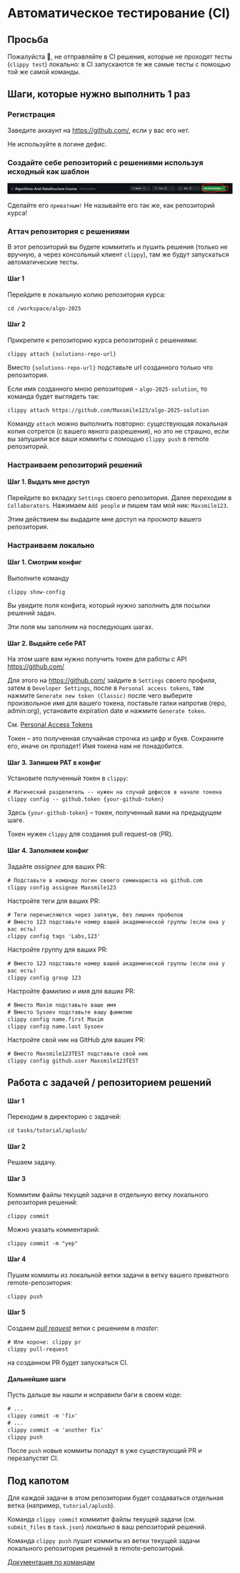 # Автоматическое тестирование (CI)

## Просьба

Пожалуйста 🙏, не отправляйте в CI решения, которые не проходят тесты (`clippy test`) локально: в CI запускаются те же самые тесты с помощью той же самой команды.

## Шаги, которые нужно выполнить 1 раз

### Регистрация

Заведите аккаунт на https://github.com/, если у вас его нет.

Не используйте в логине дефис.

### Создайте себе репозиторий с решениями используя исходный как шаблон

![Alt text](image.png)
 
Сделайте его `приватным!` Не называйте его так же, как репозиторий курса!

### Аттач репозитория с решениями

В этот репозиторий вы будете коммитить и пушить решения (только не вручную, а через консольный клиент `clippy`), там же будут запускаться автоматические тесты.

#### Шаг 1

Перейдите в локальную копию репозитория курса:
```shell
cd /workspace/algo-2025
```

#### Шаг 2

Прикрепите к репозиторию курса репозиторий с решениями:
```shell
clippy attach {solutions-repo-url}
```
Вместо `{solutions-repo-url}` подставьте url созданного только что репозитория.

Если имя созданного мною репозитория - `algo-2025-solution`, то команда будет выглядеть так:
```shell
clippy attach https://github.com/Maxsmile123/algo-2025-solution
```

Команду `attach` можно выполнить повторно: существующая локальная копия сотрется (с вашего явного разрешения), но это не страшно, если вы запушили все ваши коммиты с помощью `clippy push` в remote репозиторий.

### Настраиваем репозиторий решений

#### Шаг 1. Выдать мне доступ

Перейдите во вкладку `Settings` своего репозитория. Далее переходим в `Collaborators`. Нажимаем `Add people` и пишем там мой ник: ```Maxsmile123```.

Этим действием вы выдадите мне доступ на просмотр вашего репозитория.

### Настраиваем локально

#### Шаг 1. Смотрим конфиг

Выполните команду
```shell
clippy show-config
```

Вы увидите поля конфига, который нужно заполнить для посылки решений задач.

Эти поля мы заполним на последующих шагах.

#### Шаг 2. Выдайте себе PAT

На этом шаге вам нужно получить токен для работы с API https://github.com/

Для этого на https://github.com/ зайдите в `Settings` своего профиля, затем в `Developer Settings`, после в `Personal access tokens`, там нажмите `Generate new token (Classic)` после чего выберите произвольное имя для вашего токена, поставьте галки напротив (repo, admin:org), установите expiration date и нажмите `Generate token`.

См. [Personal Access Tokens](https://docs.github.com/en/authentication/keeping-your-account-and-data-secure/managing-your-personal-access-tokens)

Токен – это полученная случайная строчка из цифр и букв. Сохраните его, иначе он пропадет! Имя токена нам не понадобится.

#### Шаг 3. Запишем PAT в конфиг

Установите полученный токен в `clippy`:
```shell
# Магический разделитель -- нужен на случай дефисов в начале токена
clippy config -- github.token {your-github-token}
```

Здесь `{your-github-token}` – токен, полученный вами на предыдущем шаге.

Токен нужен `clippy` для создания pull request-ов (PR).

#### Шаг 4. Заполняем конфиг

Задайте _assignee_ для ваших PR:
```shell
# Подставьте в команду логин своего семинариста на github.com
clippy config assignee Maxsmile123
```

Настройте теги для ваших PR:
```shell
# Теги перечисляются через запятую, без лишних пробелов
# Вместо 123 подставьте номер вашей академической группы (если она у вас есть)
clippy config tags 'Labs,123'
```

Настройте группу для ваших PR:

```shell
# Вместо 123 подставьте номер вашей академической группы (если она у вас есть)
clippy config group 123
```

Настройте фамилию и имя для ваших PR:

```shell
# Вместо Maxim подставьте ваше имя
# Вместо Sysoev подставьте вашу фамилию
clippy config name.first Maxim
clippy config name.last Sysoev
```

Настройте свой ник на GitHub для ваших PR:

```shell
# Вместо Maxsmile123TEST подставьте свой ник
clippy config github.user Maxsmile123TEST
```

## Работа с задачей / репозиторием решений

#### Шаг 1

Переходим в директорию с задачей:
```shell
cd tasks/tutorial/aplusb/
```

#### Шаг 2

Решаем задачу.

#### Шаг 3

Коммитим файлы текущей задачи в отдельную ветку локального репозитория решений:
```shell
clippy commit
```

Можно указать комментарий:
```shell
clippy commit -m "yep"
```

#### Шаг 4

Пушим коммиты из локальной ветки задачи в ветку вашего приватного remote-репозитория:
```shell
clippy push
```

#### Шаг 5

Создаем [_pull request_](https://docs.github.com/en/pull-requests/collaborating-with-pull-requests/proposing-changes-to-your-work-with-pull-requests/creating-a-pull-request) ветки с решением в _master_:

```shell
# Или короче: clippy pr
clippy pull-request
```
на созданном PR будет запускаться CI.

#### Дальнейшие шаги

Пусть дальше вы нашли и исправили баги в своем коде:

```shell
# ...
clippy commit -m 'fix'
# ...
clippy commit -m 'another fix'
clippy push
```

После `push` новые коммиты попадут в уже существующий PR и перезапустят CI.

## Под капотом

Для каждой задачи в этом репозитории будет создаваться отдельная ветка (например, `tutorial/aplusb`).

Команда `clippy commit` коммитит файлы текущей задачи (см. `submit_files` в `task.json`) _локально_ в ваш репозиторий решений.

Команда `clippy push` пушит коммиты из ветки текущей задачи локального репозитория решений в remote-репозиторий.


[Документация по командам](https://github.com/Maxsmile123/Clippy/blob/master/docs%2Fcommands.md)
